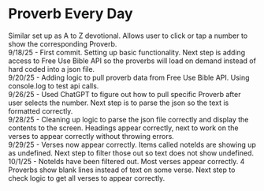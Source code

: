 # Proverb Every Day
Similar set up as A to Z devotional. Allows user to click or tap a number to show the corresponding Proverb.<br>
9/18/25 - First commit.  Setting up basic functionality. Next step is adding access to Free Use Bible API so the proverbs will load on demand instead of hard coded into a json file.<br>
9/20/25 - Adding logic to pull proverb data from Free Use Bible API.  Using console.log to test api calls.<br>
9/26/25 - Used ChatGPT to figure out how to pull specific Proverb after user selects the number.  Next step is to parse the json so the text is formatted correctly.<br>
9/28/25 - Cleaning up logic to parse the json file correctly and display the contents to the screen. Headings appear correctly, next to work on the verses to appear correctly without throwing errors.<br>
9/29/25 - Verses now appear correctly. Items called noteIds are showing up as undefined. Next step to filter those out so text does not show undefined.<br>
10/1/25 - NoteIds have been filtered out. Most verses appear correctly.  4 Proverbs show blank lines instead of text on some verse. Next step to check logic to get all verses to appear correctly.<br>